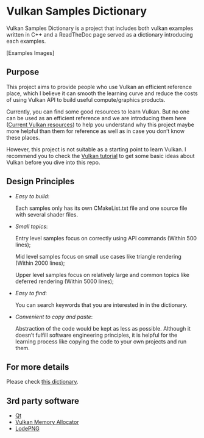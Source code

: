 # Vulkan Samples Dictionary

Vulkan Samples Dictionary is a project that includes both vulkan examples written in C++ and a ReadTheDoc page served as a dictionary introducing each examples.

[Examples Images]

## Purpose

This project aims to provide people who use Vulkan an efficient reference place, which I believe it can smooth the learning curve and reduce the costs of using Vulkan API to build useful compute/graphics products.

Currently, you can find some good resources to learn Vulkan. But no one can be used as an efficient reference and we are introducing them here ([Current Vulkan resources](https://vulkan-samples-dictionary.readthedocs.io/en/latest/#current-vulkan-resources)) to help you understand why this project maybe more helpful than them for reference as well as in case you don’t know these places.

However, this project is not suitable as a starting point to learn Vulkan. I recommend you to check the [Vulkan tutorial](https://vulkan-tutorial.com/) to get some basic ideas about Vulkan before you dive into this repo.

## Design Principles

* *Easy to build*:
  
  Each samples only has its own CMakeList.txt file and one source file with several shader files.

* *Small topics*:
  
  Entry level samples focus on correctly using API commands (Within 500 lines);

    Mid level samples focus on small use cases like triangle rendering (Within 2000 lines);

    Upper level samples focus on relatively large and common topics like deferred rendering (Within 5000 lines);

* *Easy to find*:

    You can search keywords that you are interested in in the dictionary. 

* *Convenient to copy and paste*:

    Abstraction of the code would be kept as less as possible. Although it doesn’t fulfill software engineering principles, it is helpful for the learning process like copying the code to your own projects and run them.


## For more details

Please check [this dictionary](https://vulkan-samples-dictionary.readthedocs.io/en/latest/#). 

## 3rd party software

* [Qt](https://www.qt.io/?hsLang=en)
* [Vulkan Memory Allocator](https://gpuopen.com/vulkan-memory-allocator/)
* [LodePNG](https://github.com/lvandeve/lodepng)
